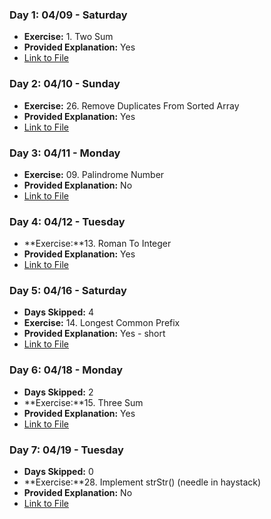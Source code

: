 ### Day 1: 04/09 - Saturday

- **Exercise:** 1. Two Sum
- **Provided Explanation:** Yes
- [Link to File](/Exercises/1.TwoSum.js)

### Day 2: 04/10 - Sunday

- **Exercise:** 26. Remove Duplicates From Sorted Array
- **Provided Explanation:** Yes
- [Link to File](/Exercises/26.RemoveDuplicates.js)

### Day 3: 04/11 - Monday

- **Exercise:** 09. Palindrome Number
- **Provided Explanation:** No
- [Link to File](/Exercises/9.PalindromeNumber.js)

### Day 4: 04/12 - Tuesday

- **Exercise:**13. Roman To Integer
- **Provided Explanation:** Yes
- [Link to File](/Exercises/13.RomanNumerals.js)

### Day 5: 04/16 - Saturday

- **Days Skipped:** 4
- **Exercise:** 14. Longest Common Prefix
- **Provided Explanation:** Yes - short
- [Link to File](/Exercises/14.LongestCommonPrefix.js)

### Day 6: 04/18 - Monday

- **Days Skipped:** 2
- **Exercise:**15. Three Sum
- **Provided Explanation:** Yes
- [Link to File](/Exercises/15.3Sum.js)

### Day 7: 04/19 - Tuesday

- **Days Skipped:** 0
- **Exercise:**28. Implement strStr() (needle in haystack)
- **Provided Explanation:** No
- [Link to File](/Exercises/15.3Sum.js)
